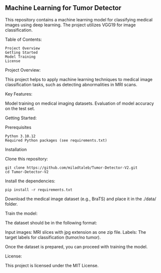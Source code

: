 ## Machine Learning for Tumor Detector

This repository contains a machine learning model for classifying medical images using deep learning. The project utilizes VGG19 for image classification.

Table of Contents:

    Project Overview
    Getting Started
    Model Training
    License

Project Overview:

This project helps to apply machine learning techniques to medical image classification tasks, such as detecting abnormalities in MRI scans.

Key Features:

Model training on medical imaging datasets.
Evaluation of model accuracy on the test set.

Getting Started:

Prerequisites

    Python 3.10.12
    Required Python packages (see requirements.txt)

Installation

Clone this repository:

    git clone https://github.com/miladtaleb/Tumor-Detector-V2.git
    cd Tumor-Detector-V2

Install the dependencies:

    pip install -r requirements.txt

Download the medical image dataset (e.g., BraTS) and place it in the ./data/ folder.

Train the model:

The dataset should be in the following format:

Input images: MRI slices with jpg extension as one zip file.
Labels: The target labels for classification (tumor/no tumor).

Once the dataset is prepared, you can proceed with training the model.

License:

This project is licensed under the MIT License.
